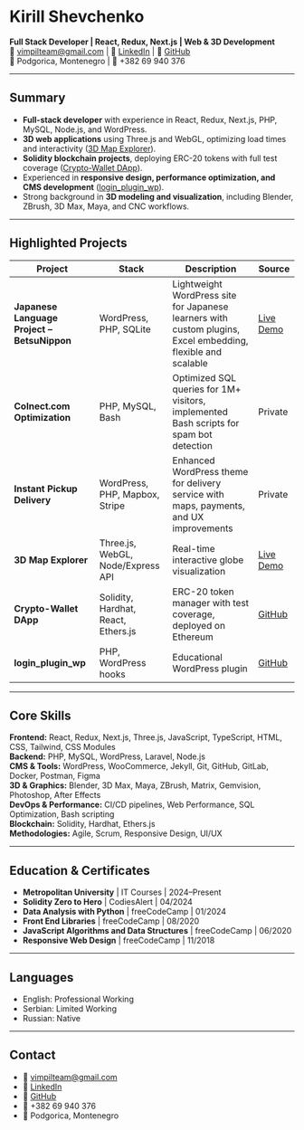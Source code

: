 # Kirill Shevchenko  
**Full Stack Developer | React, Redux, Next.js | Web & 3D Development**  
📧 vimpilteam@gmail.com | 🔗 [LinkedIn](https://www.linkedin.com/in/lifetrue/) | 🔗 [GitHub](https://github.com/Vimpil)  
📍 Podgorica, Montenegro | 📱 +382 69 940 376  

---

## Summary
- **Full-stack developer** with experience in React, Redux, Next.js, PHP, MySQL, Node.js, and WordPress.  
- **3D web applications** using Three.js and WebGL, optimizing load times and interactivity ([3D Map Explorer](https://youtubeshot.github.io/)).  
- **Solidity blockchain projects**, deploying ERC-20 tokens with full test coverage ([Crypto-Wallet DApp](https://github.com/Vimpil/eth-wallet-dashboard)).  
- Experienced in **responsive design, performance optimization, and CMS development** ([login_plugin_wp](https://github.com/Vimpil/login_plugin_wp)).  
- Strong background in **3D modeling and visualization**, including Blender, ZBrush, 3D Max, Maya, and CNC workflows.  

---

## Highlighted Projects

| Project | Stack | Description | Source |
|---------|-------|-------------|--------|
| **Japanese Language Project – BetsuNippon** | WordPress, PHP, SQLite | Lightweight WordPress site for Japanese learners with custom plugins, Excel embedding, flexible and scalable | [Live Demo](https://www.betsunippon.us.to/) |
| **Colnect.com Optimization** | PHP, MySQL, Bash | Optimized SQL queries for 1M+ visitors, implemented Bash scripts for spam bot detection | Private |
| **Instant Pickup Delivery** | WordPress, PHP, Mapbox, Stripe | Enhanced WordPress theme for delivery service with maps, payments, and UX improvements | Private |
| **3D Map Explorer** | Three.js, WebGL, Node/Express API | Real-time interactive globe visualization | [Live Demo](https://youtubeshot.github.io/) |
| **Crypto-Wallet DApp** | Solidity, Hardhat, React, Ethers.js | ERC-20 token manager with test coverage, deployed on Ethereum | [GitHub](https://github.com/Vimpil/eth-wallet-dashboard) |
| **login_plugin_wp** | PHP, WordPress hooks | Educational WordPress plugin | [GitHub](https://github.com/Vimpil/login_plugin_wp) |

---

## Core Skills

**Frontend:** React, Redux, Next.js, Three.js, JavaScript, TypeScript, HTML, CSS, Tailwind, CSS Modules  
**Backend:** PHP, MySQL, WordPress, Laravel, Node.js  
**CMS & Tools:** WordPress, WooCommerce, Jekyll, Git, GitHub, GitLab, Docker, Postman, Figma  
**3D & Graphics:** Blender, 3D Max, Maya, ZBrush, Matrix, Gemvision, Photoshop, After Effects  
**DevOps & Performance:** CI/CD pipelines, Web Performance, SQL Optimization, Bash scripting  
**Blockchain:** Solidity, Hardhat, Ethers.js  
**Methodologies:** Agile, Scrum, Responsive Design, UI/UX  

---

## Education & Certificates

- **Metropolitan University** | IT Courses | 2024–Present  
- **Solidity Zero to Hero** | CodiesAlert | 04/2024  
- **Data Analysis with Python** | freeCodeCamp | 01/2024  
- **Front End Libraries** | freeCodeCamp | 08/2020  
- **JavaScript Algorithms and Data Structures** | freeCodeCamp | 06/2020  
- **Responsive Web Design** | freeCodeCamp | 11/2018  

---

## Languages

- English: Professional Working  
- Serbian: Limited Working  
- Russian: Native  

---

## Contact

- 📧 vimpilteam@gmail.com  
- 🔗 [LinkedIn](https://www.linkedin.com/in/lifetrue/)  
- 🔗 [GitHub](https://github.com/Vimpil)  
- 📱 +382 69 940 376  
- 📍 Podgorica, Montenegro  
